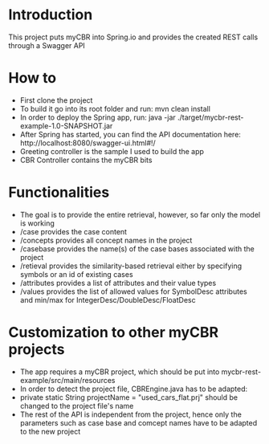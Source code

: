 # Introduction

This project puts myCBR into Spring.io and provides the created REST calls through a Swagger API

# How to

* First clone the project 
* To build it go into its root folder and run: mvn clean install
* In order to deploy the Spring app, run: java -jar ./target/mycbr-rest-example-1.0-SNAPSHOT.jar 
* After Spring has started, you can find the API documentation here: http://localhost:8080/swagger-ui.html#!/
 * Greeting controller is the sample I used to build the app
 * CBR Controller contains the myCBR bits

# Functionalities
* The goal is to provide the entire retrieval, however, so far only the model is working
 * /case provides the case content
 * /concepts provides all concept names in the project
 * /casebase provides the name(s) of the case bases associated with the project
 * /retieval provides the similarity-based retrieval either by specifying symbols or an id of existing cases
 * /attributes provides a list of attributes and their value types 
 * /values provides the list of allowed values for SymbolDesc attributes and min/max for IntegerDesc/DoubleDesc/FloatDesc
 
# Customization to other myCBR projects
* The app requires a myCBR project, which should be put into mycbr-rest-example/src/main/resources
* In order to detect the project file, CBREngine.java has to be adapted:
* private static String projectName = "used_cars_flat.prj" should be changed to the project file's name
* The rest of the API is independent from the project, hence only the parameters such as case base and comcept names have to be adapted to the new project